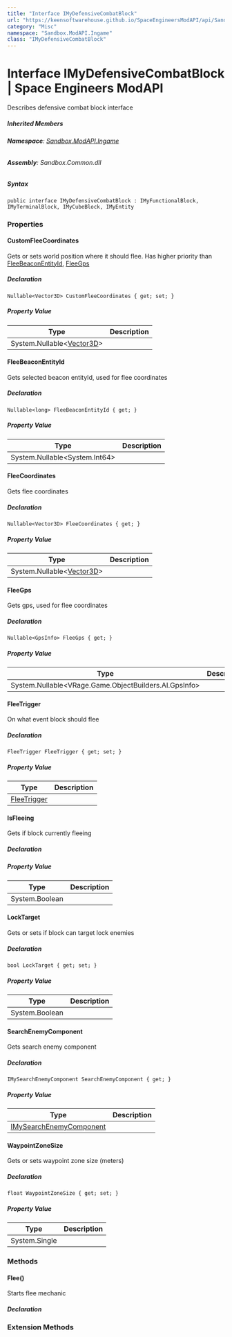 ```yaml
---
title: "Interface IMyDefensiveCombatBlock"
url: "https://keensoftwarehouse.github.io/SpaceEngineersModAPI/api/Sandbox.ModAPI.Ingame.IMyDefensiveCombatBlock.html"
category: "Misc"
namespace: "Sandbox.ModAPI.Ingame"
class: "IMyDefensiveCombatBlock"
---
```


# Interface IMyDefensiveCombatBlock | Space Engineers ModAPI

Describes defensive combat block interface

##### Inherited Members

###### **Namespace**: [Sandbox.ModAPI.Ingame](https://keensoftwarehouse.github.io/SpaceEngineersModAPI/api/Sandbox.ModAPI.Ingame.html)

###### **Assembly**: Sandbox.Common.dll

##### Syntax

```
public interface IMyDefensiveCombatBlock : IMyFunctionalBlock, IMyTerminalBlock, IMyCubeBlock, IMyEntity
```

### Properties

#### CustomFleeCoordinates

Gets or sets world position where it should flee. Has higher priority than [FleeBeaconEntityId](https://keensoftwarehouse.github.io/SpaceEngineersModAPI/api/Sandbox.ModAPI.Ingame.IMyDefensiveCombatBlock.html#Sandbox_ModAPI_Ingame_IMyDefensiveCombatBlock_FleeBeaconEntityId), [FleeGps](https://keensoftwarehouse.github.io/SpaceEngineersModAPI/api/Sandbox.ModAPI.Ingame.IMyDefensiveCombatBlock.html#Sandbox_ModAPI_Ingame_IMyDefensiveCombatBlock_FleeGps)

##### Declaration

```
Nullable<Vector3D> CustomFleeCoordinates { get; set; }
```

##### Property Value

| Type | Description |
| --- | --- |
| System.Nullable<[Vector3D](https://keensoftwarehouse.github.io/SpaceEngineersModAPI/api/VRageMath.Vector3D.html)\> |     |

#### FleeBeaconEntityId

Gets selected beacon entityId, used for flee coordinates

##### Declaration

```
Nullable<long> FleeBeaconEntityId { get; }
```

##### Property Value

| Type | Description |
| --- | --- |
| System.Nullable<System.Int64\> |     |

#### FleeCoordinates

Gets flee coordinates

##### Declaration

```
Nullable<Vector3D> FleeCoordinates { get; }
```

##### Property Value

| Type | Description |
| --- | --- |
| System.Nullable<[Vector3D](https://keensoftwarehouse.github.io/SpaceEngineersModAPI/api/VRageMath.Vector3D.html)\> |     |

#### FleeGps

Gets gps, used for flee coordinates

##### Declaration

```
Nullable<GpsInfo> FleeGps { get; }
```

##### Property Value

| Type | Description |
| --- | --- |
| System.Nullable<VRage.Game.ObjectBuilders.AI.GpsInfo\> |     |

#### FleeTrigger

On what event block should flee

##### Declaration

```
FleeTrigger FleeTrigger { get; set; }
```

##### Property Value

| Type | Description |
| --- | --- |
| [FleeTrigger](https://keensoftwarehouse.github.io/SpaceEngineersModAPI/api/VRage.Game.ModAPI.Ingame.FleeTrigger.html) |     |

#### IsFleeing

Gets if block currently fleeing

##### Declaration

##### Property Value

| Type | Description |
| --- | --- |
| System.Boolean |     |

#### LockTarget

Gets or sets if block can target lock enemies

##### Declaration

```
bool LockTarget { get; set; }
```

##### Property Value

| Type | Description |
| --- | --- |
| System.Boolean |     |

#### SearchEnemyComponent

Gets search enemy component

##### Declaration

```
IMySearchEnemyComponent SearchEnemyComponent { get; }
```

##### Property Value

| Type | Description |
| --- | --- |
| [IMySearchEnemyComponent](https://keensoftwarehouse.github.io/SpaceEngineersModAPI/api/Sandbox.ModAPI.Ingame.IMySearchEnemyComponent.html) |     |

#### WaypointZoneSize

Gets or sets waypoint zone size (meters)

##### Declaration

```
float WaypointZoneSize { get; set; }
```

##### Property Value

| Type | Description |
| --- | --- |
| System.Single |     |

### Methods

#### Flee()

Starts flee mechanic

##### Declaration

### Extension Methods